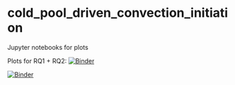 # cold_pool_driven_convection_initiation
Jupyter notebooks for plots

Plots for RQ1 + RQ2: [![Binder](https://mybinder.org/badge_logo.svg)](https://mybinder.org/v2/gh/HirtM/cold_pool_driven_convection_initiation/master?filepath=01_Cold_pool_resolution_dependence_for_paper.ipynb)

[![Binder](https://mybinder.org/badge_logo.svg)](https://mybinder.org/v2/gh/HirtM/cold_pool_driven_convection_initiation/master)
